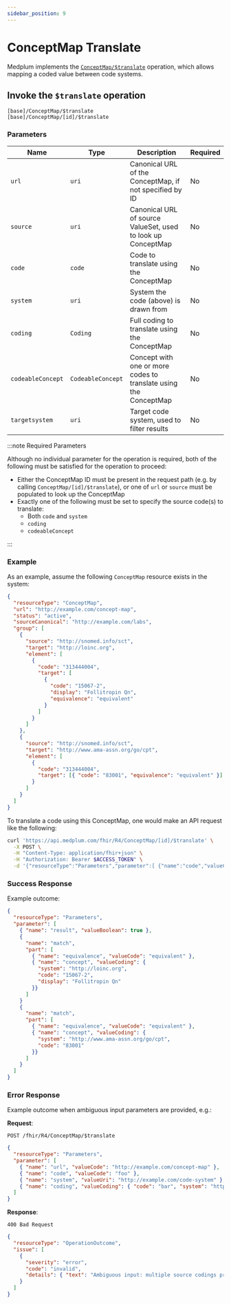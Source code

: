 ```yaml
---
sidebar_position: 9
---
```


# ConceptMap Translate

Medplum implements the [`ConceptMap/$translate`][translate-operation] operation, which allows mapping a coded value
between code systems.

[translate-operation]: http://hl7.org/fhir/R4/conceptmap-operation-translate.html

## Invoke the `$translate` operation

```
[base]/ConceptMap/$translate
[base]/ConceptMap/[id]/$translate
```

### Parameters

| Name              | Type              | Description                                                      | Required |
| ----------------- | ----------------- | ---------------------------------------------------------------- | -------- |
| `url`             | `uri`             | Canonical URL of the ConceptMap, if not specified by ID          | No       |
| `source`          | `uri`             | Canonical URL of source ValueSet, used to look up ConceptMap     | No       |
| `code`            | `code`            | Code to translate using the ConceptMap                           | No       |
| `system`          | `uri`             | System the code (above) is drawn from                            | No       |
| `coding`          | `Coding`          | Full coding to translate using the ConceptMap                    | No       |
| `codeableConcept` | `CodeableConcept` | Concept with one or more codes to translate using the ConceptMap | No       |
| `targetsystem`    | `uri`             | Target code system, used to filter results                       | No       |

:::note Required Parameters

Although no individual parameter for the operation is required, both of the following must be satisfied for the
operation to proceed:

- Either the ConceptMap ID must be present in the request path (e.g. by calling `ConceptMap/[id]/$translate`), or
  one of `url` or `source` must be populated to look up the ConceptMap
- Exactly one of the following must be set to specify the source code(s) to translate:
  - Both `code` and `system`
  - `coding`
  - `codeableConcept`

:::

### Example

As an example, assume the following `ConceptMap` resource exists in the system:

```json
{
  "resourceType": "ConceptMap",
  "url": "http://example.com/concept-map",
  "status": "active",
  "sourceCanonical": "http://example.com/labs",
  "group": [
    {
      "source": "http://snomed.info/sct",
      "target": "http://loinc.org",
      "element": [
        {
          "code": "313444004",
          "target": [
            {
              "code": "15067-2",
              "display": "Follitropin Qn",
              "equivalence": "equivalent"
            }
          ]
        }
      ]
    },
    {
      "source": "http://snomed.info/sct",
      "target": "http://www.ama-assn.org/go/cpt",
      "element": [
        {
          "code": "313444004",
          "target": [{ "code": "83001", "equivalence": "equivalent" }]
        }
      ]
    }
  ]
}
```

To translate a code using this ConceptMap, one would make an API request like the following:

```bash
curl 'https://api.medplum.com/fhir/R4/ConceptMap/[id]/$translate' \
  -X POST \
  -H "Content-Type: application/fhir+json" \
  -H "Authorization: Bearer $ACCESS_TOKEN" \
  -d '{"resourceType":"Parameters","parameter":[ {"name":"code","valueCode":"313444004"}, {"name":"system","valueUri":"http://snomed.info/sct"} ]}'
```

### Success Response

Example outcome:

```json
{
  "resourceType": "Parameters",
  "parameter": [
    { "name": "result", "valueBoolean": true },
    {
      "name": "match",
      "part": [
        { "name": "equivalence", "valueCode": "equivalent" },
        { "name": "concept", "valueCoding": {
          "system": "http://loinc.org",
          "code": "15067-2",
          "display": "Follitropin Qn"
        }}
      ]
    }
    {
      "name": "match",
      "part": [
        { "name": "equivalence", "valueCode": "equivalent" },
        { "name": "concept", "valueCoding": {
          "system": "http://www.ama-assn.org/go/cpt",
          "code": "83001"
        }}
      ]
    }
  ]
}
```

### Error Response

Example outcome when ambiguous input parameters are provided, e.g.:

**Request**:

```http
POST /fhir/R4/ConceptMap/$translate
```

```json
{
  "resourceType": "Parameters",
  "parameter": [
    { "name": "url", "valueCode": "http://example.com/concept-map" },
    { "name": "code", "valueCode": "foo" },
    { "name": "system", "valueUri": "http://example.com/code-system" },
    { "name": "coding", "valueCoding": { "code": "bar", "system": "http://example.com/code-system" } }
  ]
}
```

**Response**:

```http
400 Bad Request
```

```json
{
  "resourceType": "OperationOutcome",
  "issue": [
    {
      "severity": "error",
      "code": "invalid",
      "details": { "text": "Ambiguous input: multiple source codings provided" }
    }
  ]
}
```
